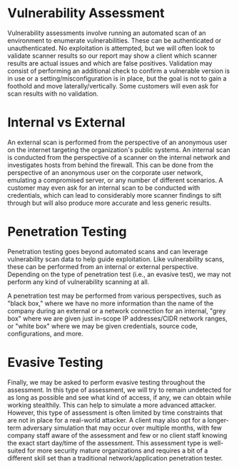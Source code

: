 # Vulnerability Assessment 

Vulnerability assessments involve running an automated scan of an environment to enumerate vulnerabilities. 
These can be authenticated or unauthenticated. No exploitation is attempted, but we will often look to validate scanner 
results so our report may show a client which scanner results are actual issues and which are false positives. 
Validation may consist of performing an additional check to confirm a vulnerable 
version is in use or a setting/misconfiguration is in place, but the goal is not to gain a foothold and move laterally/vertically. 
Some customers will even ask for scan results with no validation.

# Internal vs External

An external scan is performed from the perspective of an anonymous user on the internet targeting the organization's public systems. An internal scan is conducted from the perspective of a scanner on the internal network and investigates hosts from behind the firewall. This can be done from the perspective of an anonymous user on the corporate user network, emulating a compromised server, or any number of different scenarios. A customer may even ask for an internal scan to be conducted with credentials, which can lead to considerably more scanner findings to sift through but will also produce more accurate and less generic results.

# Penetration Testing

Penetration testing goes beyond automated scans and can leverage vulnerability scan data to help guide exploitation. Like vulnerability scans, these can be performed from an internal or external perspective. Depending on the type of penetration test (i.e., an evasive test), we may not perform any kind of vulnerability scanning at all.

A penetration test may be performed from various perspectives, such as "black box," where we have no more information than the name of the company during an external or a network connection for an internal, "grey box" where we are given just in-scope IP addresses/CIDR network ranges, or "white box" where we may be given credentials, source code, configurations, and more.

# Evasive Testing

Finally, we may be asked to perform evasive testing throughout the assessment. In this type of assessment, we will try to remain undetected for as long as possible and see what kind of access, if any, we can obtain while working stealthily. This can help to simulate a more advanced attacker. However, this type of assessment is often limited by time constraints that are not in place for a real-world attacker. A client may also opt for a longer-term adversary simulation that may occur over multiple months, with few company staff aware of the assessment and few or no client staff knowing the exact start day/time of the assessment. This assessment type is well-suited for more security mature organizations and requires a bit of a different skill set than a traditional network/application penetration tester.
